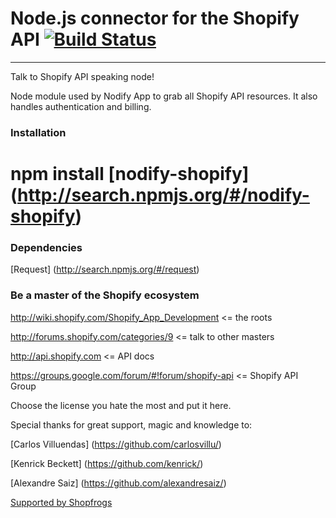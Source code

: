 # Node.js connector for the Shopify API [![Build Status](https://secure.travis-ci.org/Shopfrogs/Nodify.png?branch=master)](http://travis-ci.org/Shopfrogs/Nodify)
***
Talk to Shopify API speaking node!

Node module used by Nodify App to grab all Shopify API resources. It also handles authentication and billing.

### Installation
   # npm install [nodify-shopify] (http://search.npmjs.org/#/nodify-shopify)

### Dependencies
[Request] (http://search.npmjs.org/#/request)

### Be a master of the Shopify ecosystem

http://wiki.shopify.com/Shopify_App_Development <= the roots

http://forums.shopify.com/categories/9 <= talk to other masters

http://api.shopify.com <= API docs

https://groups.google.com/forum/#!forum/shopify-api <= Shopify API Group

Choose the license you hate the most and put it here.

Special thanks for great support, magic and knowledge to:

[Carlos Villuendas] (https://github.com/carlosvillu/)

[Kenrick Beckett] (https://github.com/kenrick/)

[Alexandre Saiz] (https://github.com/alexandresaiz/)

[Supported by Shopfrogs](http://www.shopfrogs.com/shopify/)
